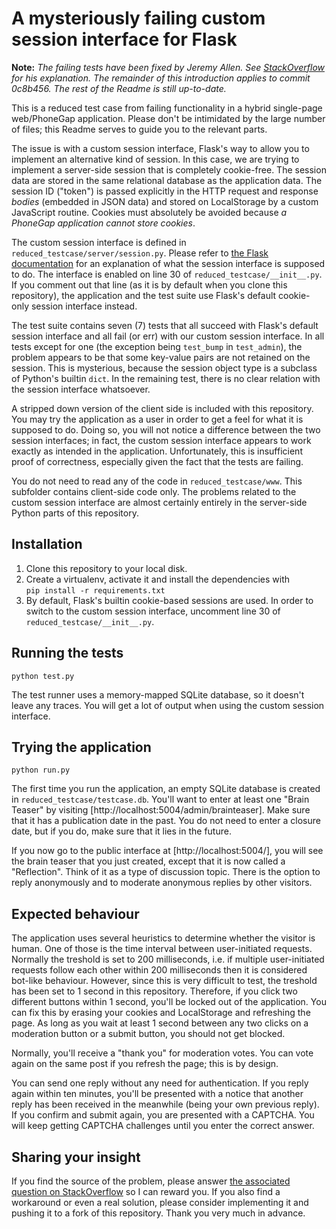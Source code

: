 # A mysteriously failing custom session interface for Flask

**Note:** *The failing tests have been fixed by Jeremy Allen. See [StackOverflow](http://stackoverflow.com/a/32597959/1166087) for his explanation. The remainder of this introduction applies to commit 0c8b456. The rest of the Readme is still up-to-date.*

This is a reduced test case from failing functionality in a hybrid single-page web/PhoneGap application. Please don't be intimidated by the large number of files; this Readme serves to guide you to the relevant parts.

The issue is with a custom session interface, Flask's way to allow you to implement an alternative kind of session. In this case, we are trying to implement a server-side session that is completely cookie-free. The session data are stored in the same relational database as the application data. The session ID ("token") is passed explicitly in the HTTP request and response *bodies* (embedded in JSON data) and stored on LocalStorage by a custom JavaScript routine. Cookies must absolutely be avoided because *a PhoneGap application cannot store cookies*.

The custom session interface is defined in `reduced_testcase/server/session.py`. Please refer to [the Flask documentation](http://flask.pocoo.org/docs/0.10/api/#session-interface) for an explanation of what the session interface is supposed to do. The interface is enabled on line 30 of `reduced_testcase/__init__.py`. If you comment out that line (as it is by default when you clone this repository), the application and the test suite use Flask's default cookie-only session interface instead.

The test suite contains seven (7) tests that all succeed with Flask's default session interface and all fail (or err) with our custom session interface. In all tests except for one (the exception being `test_bump` in `test_admin`), the problem appears to be that some key-value pairs are not retained on the session. This is mysterious, because the session object type is a subclass of Python's builtin `dict`. In the remaining test, there is no clear relation with the session interface whatsoever.

A stripped down version of the client side is included with this repository. You may try the application as a user in order to get a feel for what it is supposed to do. Doing so, you will not notice a difference between the two session interfaces; in fact, the custom session interface appears to work exactly as intended in the application. Unfortunately, this is insufficient proof of correctness, especially given the fact that the tests are failing.

You do not need to read any of the code in `reduced_testcase/www`. This subfolder contains client-side code only. The problems related to the custom session interface are almost certainly entirely in the server-side Python parts of this repository.

## Installation

 1. Clone this repository to your local disk.
 2. Create a virtualenv, activate it and install the dependencies with  
     `pip install -r requirements.txt`
 3. By default, Flask's builtin cookie-based sessions are used. In order to switch to the custom session interface, uncomment line 30 of `reduced_testcase/__init__.py`.

## Running the tests

    python test.py

The test runner uses a memory-mapped SQLite database, so it doesn't leave any traces. You will get a lot of output when using the custom session interface.

## Trying the application

    python run.py

The first time you run the application, an empty SQLite database is created in `reduced_testcase/testcase.db`. You'll want to enter at least one "Brain Teaser" by visiting [http://localhost:5004/admin/brainteaser]. Make sure that it has a publication date in the past. You do not need to enter a closure date, but if you do, make sure that it lies in the future.

If you now go to the public interface at [http://localhost:5004/], you will see the brain teaser that you just created, except that it is now called a "Reflection". Think of it as a type of discussion topic. There is the option to reply anonymously and to moderate anonymous replies by other visitors.

## Expected behaviour

The application uses several heuristics to determine whether the visitor is human. One of those is the time interval between user-initiated requests. Normally the treshold is set to 200 milliseconds, i.e. if multiple user-initiated requests follow each other within 200 milliseconds then it is considered bot-like behaviour. However, since this is very difficult to test, the treshold has been set to 1 second in this repository. Therefore, if you click two different buttons within 1 second, you'll be locked out of the application. You can fix this by erasing your cookies and LocalStorage and refreshing the page. As long as you wait at least 1 second between any two clicks on a moderation button or a submit button, you should not get blocked.

Normally, you'll receive a "thank you" for moderation votes. You can vote again on the same post if you refresh the page; this is by design.

You can send one reply without any need for authentication. If you reply again within ten minutes, you'll be presented with a notice that another reply has been received in the meanwhile (being your own previous reply). If you confirm and submit again, you are presented with a CAPTCHA. You will keep getting CAPTCHA challenges until you enter the correct answer.

## Sharing your insight

If you find the source of the problem, please answer [the associated question on StackOverflow](http://stackoverflow.com/questions/32483063/why-do-these-tests-fail-for-this-custom-flask-session-interface) so I can reward you. If you also find a workaround or even a real solution, please consider implementing it and pushing it to a fork of this repository. Thank you very much in advance.

